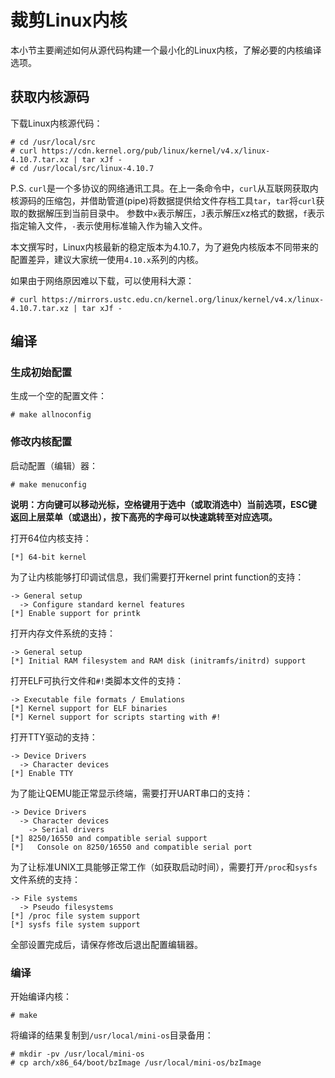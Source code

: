 # 裁剪Linux内核

本小节主要阐述如何从源代码构建一个最小化的Linux内核，了解必要的内核编译选项。

## 获取内核源码

下载Linux内核源代码：

```
# cd /usr/local/src
# curl https://cdn.kernel.org/pub/linux/kernel/v4.x/linux-4.10.7.tar.xz | tar xJf -
# cd /usr/local/src/linux-4.10.7
```

P.S. `curl`是一个多协议的网络通讯工具。在上一条命令中，`curl`从互联网获取内核源码的压缩包，并借助管道(pipe)将数据提供给文件存档工具`tar`，`tar`将`curl`获取的数据解压到当前目录中。 参数中`x`表示解压，`J`表示解压xz格式的数据，`f`表示指定输入文件，`-`表示使用标准输入作为输入文件。

本文撰写时，Linux内核最新的稳定版本为4.10.7，为了避免内核版本不同带来的配置差异，建议大家统一使用`4.10.x`系列的内核。

如果由于网络原因难以下载，可以使用科大源：

```
# curl https://mirrors.ustc.edu.cn/kernel.org/linux/kernel/v4.x/linux-4.10.7.tar.xz | tar xJf -
```

## 编译

### 生成初始配置

生成一个空的配置文件：

```
# make allnoconfig
```

### 修改内核配置

启动配置（编辑）器：

```
# make menuconfig
```

**说明：方向键可以移动光标，空格键用于选中（或取消选中）当前选项，ESC键返回上层菜单（或退出），按下高亮的字母可以快速跳转至对应选项。**

打开64位内核支持：

```
[*] 64-bit kernel
```

为了让内核能够打印调试信息，我们需要打开kernel print function的支持：

```
-> General setup
  -> Configure standard kernel features
[*] Enable support for printk
```

打开内存文件系统的支持：

```
-> General setup
[*] Initial RAM filesystem and RAM disk (initramfs/initrd) support
```

打开ELF可执行文件和`#!`类脚本文件的支持：

```
-> Executable file formats / Emulations
[*] Kernel support for ELF binaries
[*] Kernel support for scripts starting with #!
```

打开TTY驱动的支持：

```
-> Device Drivers
  -> Character devices
[*] Enable TTY
```

为了能让QEMU能正常显示终端，需要打开UART串口的支持：

```
-> Device Drivers
  -> Character devices
    -> Serial drivers
[*] 8250/16550 and compatible serial support
[*]   Console on 8250/16550 and compatible serial port
```

为了让标准UNIX工具能够正常工作（如获取启动时间），需要打开`/proc`和`sysfs`文件系统的支持：

```
-> File systems
  -> Pseudo filesystems
[*] /proc file system support
[*] sysfs file system support
```

全部设置完成后，请保存修改后退出配置编辑器。

### 编译

开始编译内核：

```
# make
```

将编译的结果复制到`/usr/local/mini-os`目录备用：

```
# mkdir -pv /usr/local/mini-os
# cp arch/x86_64/boot/bzImage /usr/local/mini-os/bzImage
```
